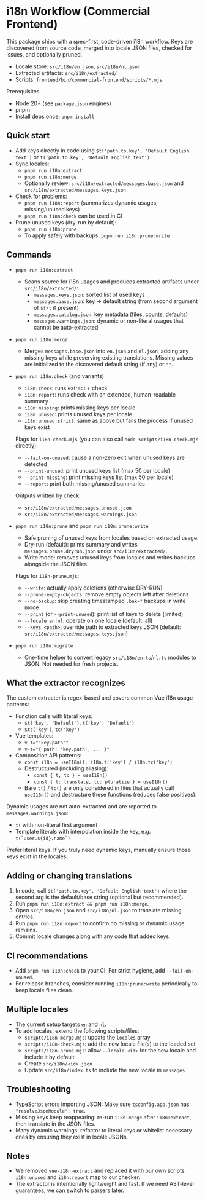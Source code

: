 # i18n Workflow (Commercial Frontend)

This package ships with a spec-first, code-driven i18n workflow. Keys are discovered from source code, merged into locale JSON files, checked for issues, and optionally pruned.

- Locale store: `src/i18n/en.json`, `src/i18n/nl.json`
- Extracted artifacts: `src/i18n/extracted/`
- Scripts: `frontend/bin/commercial-frontend/scripts/*.mjs`

Prerequisites
- Node 20+ (see `package.json` engines)
- pnpm
- Install deps once: `pnpm install`

## Quick start

- Add keys directly in code using `$t('path.to.key', 'Default English text')` or `t('path.to.key', 'Default English text')`.
- Sync locales:
  - `pnpm run i18n:extract`
  - `pnpm run i18n:merge`
  - Optionally review: `src/i18n/extracted/messages.base.json` and `src/i18n/extracted/messages.keys.json`
- Check for problems:
  - `pnpm run i18n:report` (summarizes dynamic usages, missing/unused keys)
  - `pnpm run i18n:check` can be used in CI
- Prune unused keys (dry-run by default):
  - `pnpm run i18n:prune`
  - To apply safely with backups: `pnpm run i18n:prune:write`

## Commands

- `pnpm run i18n:extract`
  - Scans source for i18n usages and produces extracted artifacts under `src/i18n/extracted/`:
    - `messages.keys.json`: sorted list of used keys
    - `messages.base.json`: key -> default string (from second argument of `$t/t` if present)
    - `messages.catalog.json`: key metadata (files, counts, defaults)
    - `messages.warnings.json`: dynamic or non-literal usages that cannot be auto-extracted

- `pnpm run i18n:merge`
  - Merges `messages.base.json` into `en.json` and `nl.json`, adding any missing keys while preserving existing translations. Missing values are initialized to the discovered default string (if any) or `""`.

- `pnpm run i18n:check` (and variants)
  - `i18n:check`: runs extract + check
  - `i18n:report`: runs check with an extended, human-readable summary
  - `i18n:missing`: prints missing keys per locale
  - `i18n:unused`: prints unused keys per locale
  - `i18n:unused:strict`: same as above but fails the process if unused keys exist

  Flags for `i18n-check.mjs` (you can also call `node scripts/i18n-check.mjs` directly):
  - `--fail-on-unused`: cause a non-zero exit when unused keys are detected
  - `--print-unused`: print unused keys list (max 50 per locale)
  - `--print-missing`: print missing keys list (max 50 per locale)
  - `--report`: print both missing/unused summaries

  Outputs written by check:
  - `src/i18n/extracted/messages.unused.json`
  - `src/i18n/extracted/messages.warnings.json`

- `pnpm run i18n:prune` and `pnpm run i18n:prune:write`
  - Safe pruning of unused keys from locales based on extracted usage.
  - Dry-run (default): prints summary and writes `messages.prune.dryrun.json` under `src/i18n/extracted/`.
  - Write mode: removes unused keys from locales and writes backups alongside the JSON files.

  Flags for `i18n-prune.mjs`:
  - `--write`: actually apply deletions (otherwise DRY-RUN)
  - `--prune-empty-objects`: remove empty objects left after deletions
  - `--no-backup`: skip creating timestamped `.bak-*` backups in write mode
  - `--print` (or `--print-unused`): print list of keys to delete (limited)
  - `--locale en|nl`: operate on one locale (default: all)
  - `--keys <path>`: override path to extracted keys JSON (default: `src/i18n/extracted/messages.keys.json`)

- `pnpm run i18n:migrate`
  - One-time helper to convert legacy `src/i18n/en.ts`/`nl.ts` modules to JSON. Not needed for fresh projects.

## What the extractor recognizes

The custom extractor is regex-based and covers common Vue i18n usage patterns:

- Function calls with literal keys:
  - `$t('key', 'Default')`, `t('key', 'Default')`
  - `$tc('key')`, `tc('key')`
- Vue templates:
  - `v-t="'key.path'"`
  - `v-t="{ path: 'key.path', ... }"`
- Composition API patterns:
  - `const i18n = useI18n(); i18n.t('key') / i18n.tc('key')`
  - Destructured (including aliasing):
    - `const { t, tc } = useI18n()`
    - `const { t: translate, tc: pluralize } = useI18n()`
  - Bare `t()` / `tc()` are only considered in files that actually call `useI18n()` and destructure these functions (reduces false positives).

Dynamic usages are not auto-extracted and are reported to `messages.warnings.json`:
- `t(` with non-literal first argument
- Template literals with interpolation inside the key, e.g. `` t(`user.${id}.name`) ``

Prefer literal keys. If you truly need dynamic keys, manually ensure those keys exist in the locales.

## Adding or changing translations

1. In code, call `$t('path.to.key', 'Default English text')` where the second arg is the default/base string (optional but recommended).
2. Run `pnpm run i18n:extract && pnpm run i18n:merge`.
3. Open `src/i18n/en.json` and `src/i18n/nl.json` to translate missing entries.
4. Run `pnpm run i18n:report` to confirm no missing or dynamic usage remains.
5. Commit locale changes along with any code that added keys.

## CI recommendations

- Add `pnpm run i18n:check` to your CI. For strict hygiene, add `--fail-on-unused`.
- For release branches, consider running `i18n:prune:write` periodically to keep locale files clean.

## Multiple locales

- The current setup targets `en` and `nl`.
- To add locales, extend the following scripts/files:
  - `scripts/i18n-merge.mjs`: update the `locales` array
  - `scripts/i18n-check.mjs`: add the new locale file(s) to the loaded set
  - `scripts/i18n-prune.mjs`: allow `--locale <id>` for the new locale and include it by default
  - Create `src/i18n/<id>.json`
  - Update `src/i18n/index.ts` to include the new locale in `messages`

## Troubleshooting

- TypeScript errors importing JSON: Make sure `tsconfig.app.json` has `"resolveJsonModule": true`.
- Missing keys keep reappearing: re-run `i18n:merge` after `i18n:extract`, then translate in the JSON files.
- Many dynamic warnings: refactor to literal keys or whitelist necessary ones by ensuring they exist in locale JSONs.

## Notes

- We removed `vue-i18n-extract` and replaced it with our own scripts. `i18n:unused` and `i18n:report` map to our checker.
- The extractor is intentionally lightweight and fast. If we need AST-level guarantees, we can switch to parsers later.
